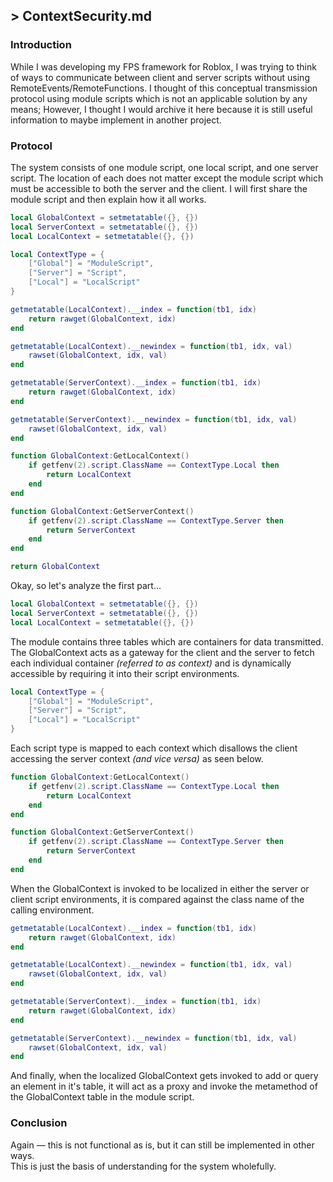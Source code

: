 ## > ContextSecurity.md
### Introduction
While I was developing my FPS framework for Roblox, I was trying to think of ways to communicate between client and server scripts without using RemoteEvents/RemoteFunctions. I thought of this conceptual transmission protocol using module scripts which is not an applicable solution by any means; However, I thought I would archive it here because it is still useful information to maybe implement in another project.

### Protocol
The system consists of one module script, one local script, and one server script. The location of each does not matter except the module script which must be accessible to both the server and the client. I will first share the module script and then explain how it all works.

```lua
local GlobalContext = setmetatable({}, {})
local ServerContext = setmetatable({}, {})
local LocalContext = setmetatable({}, {})

local ContextType = {
    ["Global"] = "ModuleScript",
    ["Server"] = "Script",
    ["Local"] = "LocalScript"
}

getmetatable(LocalContext).__index = function(tb1, idx)
    return rawget(GlobalContext, idx)
end

getmetatable(LocalContext).__newindex = function(tb1, idx, val)
    rawset(GlobalContext, idx, val)
end

getmetatable(ServerContext).__index = function(tb1, idx)
    return rawget(GlobalContext, idx)
end

getmetatable(ServerContext).__newindex = function(tb1, idx, val)
    rawset(GlobalContext, idx, val)
end

function GlobalContext:GetLocalContext()
    if getfenv(2).script.ClassName == ContextType.Local then
        return LocalContext
    end
end

function GlobalContext:GetServerContext()
    if getfenv(2).script.ClassName == ContextType.Server then
        return ServerContext
    end
end

return GlobalContext
```

Okay, so let's analyze the first part...
```lua
local GlobalContext = setmetatable({}, {})
local ServerContext = setmetatable({}, {})
local LocalContext = setmetatable({}, {})
```
The module contains three tables which are containers for data transmitted. The GlobalContext acts as a gateway for the client and the server to fetch each individual container *(referred to as context)* and is dynamically accessible by requiring it into their script environments.
```lua
local ContextType = {
    ["Global"] = "ModuleScript",
    ["Server"] = "Script",
    ["Local"] = "LocalScript"
}
```
Each script type is mapped to each context which disallows the client accessing the server context *(and vice versa)* as seen below.
```lua
function GlobalContext:GetLocalContext()
    if getfenv(2).script.ClassName == ContextType.Local then
        return LocalContext
    end
end

function GlobalContext:GetServerContext()
    if getfenv(2).script.ClassName == ContextType.Server then
        return ServerContext
    end
end
```
When the GlobalContext is invoked to be localized in either the server or client script environments, it is compared against the class name of the calling environment.
```lua
getmetatable(LocalContext).__index = function(tb1, idx)
    return rawget(GlobalContext, idx)
end

getmetatable(LocalContext).__newindex = function(tb1, idx, val)
    rawset(GlobalContext, idx, val)
end

getmetatable(ServerContext).__index = function(tb1, idx)
    return rawget(GlobalContext, idx)
end

getmetatable(ServerContext).__newindex = function(tb1, idx, val)
    rawset(GlobalContext, idx, val)
end
```
And finally, when the localized GlobalContext gets invoked to add or query an element in it's table, it will act as a proxy and invoke the metamethod of the GlobalContext table in the module script.</br>

### Conclusion
Again — this is not functional as is, but it can still be implemented in other ways.</br>
This is just the basis of understanding for the system wholefully.
